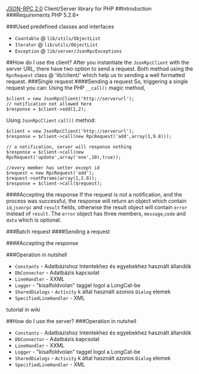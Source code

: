[﻿JSON-RPC 2.0](http://groups.google.com/group/json-rpc/web/json-rpc-2-0) Client/Server library for PHP
##Introduction
###Requirements
PHP 5.2.6+

###Used predefined classes and interfaces
 - `Countable` @ `lib/utils/ObjectList` 
 - `Iterator` @ `lib/utils/ObjectList`
 - `Exception` @ `lib/server/JsonRpcExceptions`

##How do I use the client?
After you instantiate the `JsonRpcClient` with the server URL, there have two option to send a request. Both method using the `RpcRequest` class @ 'lib/client/' which help us to sending a well formatted request.
###Single request
####Sending a request
So, triggering a single request you can:
Using the PHP `__call()` magic method,

    $client = new JsonRpcClient('http://serverurl');
    // notification not allowed here
    $response = $client->add(1,2);

Using `JsonRpcClient` `call()` method:

    $client = new JsonRpcClient('http://serverurl');
    $response = $client->call(new RpcRequest('add',array(1,9.8)));

    // a notification, server will response nothing
    $response = $client->call(new RpcRequest('update',array('one',10),true));
    
    //every member has setter except id
    $request = new RpcRequest('add');
    $request->setParams(array(1,2.8));
    $response = $client->call($request);

####Accepting the response
If the request is not a notification, and the process was successful, the response will return an object which contain `id`,`jsonrpc` and `result` fields, otherwise the result object will contain `error` instead of `result`. The `error` object has three members, `message`,`code` and `data` which is optional.

###Batch request
####Sending a request

####Accepting the response

###Operation in nutshell
 - `Constants` - Adatbázishoz Intentekhez és egyebekhez használt állandók
 - `DbConnector` - Adatbázis kapcsolat
 - `LineHandler` - XXML
 - `Logger` - "kisalfoldvolan" taggel logol a LongCat-be
 - `SharedDialogs` - `Activity` k által használt azonos `Dialog` elemek
 - `SpecifiedLineHandler` - XML

tutorial in wiki

##How do I use the server?
###Operation in nutshell
 - `Constants` - Adatbázishoz Intentekhez és egyebekhez használt állandók
 - `DbConnector` - Adatbázis kapcsolat
 - `LineHandler` - XXML
 - `Logger` - "kisalfoldvolan" taggel logol a LongCat-be
 - `SharedDialogs` - `Activity` k által használt azonos `Dialog` elemek
 - `SpecifiedLineHandler` - XML